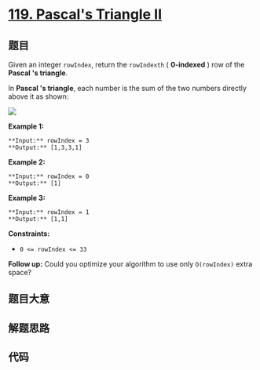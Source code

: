 # [119. Pascal's Triangle II](https://leetcode.com/problems/pascals-triangle-ii)

## 题目

Given an integer `rowIndex`, return the `rowIndexth` ( **0-indexed** ) row of
the **Pascal 's triangle**.

In **Pascal 's triangle**, each number is the sum of the two numbers directly
above it as shown:

![](https://upload.wikimedia.org/wikipedia/commons/0/0d/PascalTriangleAnimated2.gif)



**Example 1:**

    
    
    **Input:** rowIndex = 3
    **Output:** [1,3,3,1]
    

**Example 2:**

    
    
    **Input:** rowIndex = 0
    **Output:** [1]
    

**Example 3:**

    
    
    **Input:** rowIndex = 1
    **Output:** [1,1]
    



**Constraints:**

  * `0 <= rowIndex <= 33`



**Follow up:** Could you optimize your algorithm to use only `O(rowIndex)`
extra space?


## 题目大意

## 解题思路

## 代码

```javascript

```
